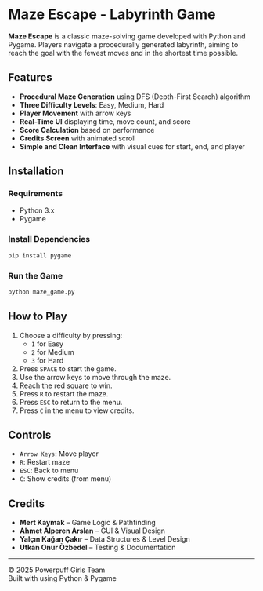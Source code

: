 # Maze Escape - Labyrinth Game

**Maze Escape** is a classic maze-solving game developed with Python and Pygame. Players navigate a procedurally generated labyrinth, aiming to reach the goal with the fewest moves and in the shortest time possible.

## Features

- **Procedural Maze Generation** using DFS (Depth-First Search) algorithm
- **Three Difficulty Levels**: Easy, Medium, Hard
- **Player Movement** with arrow keys
- **Real-Time UI** displaying time, move count, and score
- **Score Calculation** based on performance
- **Credits Screen** with animated scroll
- **Simple and Clean Interface** with visual cues for start, end, and player

## Installation

### Requirements

- Python 3.x
- Pygame

### Install Dependencies

```bash
pip install pygame
```

### Run the Game

```bash
python maze_game.py
```

## How to Play

1. Choose a difficulty by pressing:
   - `1` for Easy
   - `2` for Medium
   - `3` for Hard
2. Press `SPACE` to start the game.
3. Use the arrow keys to move through the maze.
4. Reach the red square to win.
5. Press `R` to restart the maze.
6. Press `ESC` to return to the menu.
7. Press `C` in the menu to view credits.

## Controls

- `Arrow Keys`: Move player
- `R`: Restart maze
- `ESC`: Back to menu
- `C`: Show credits (from menu)

## Credits

- **Mert Kaymak** – Game Logic & Pathfinding
- **Ahmet Alperen Arslan** – GUI & Visual Design
- **Yalçın Kağan Çakır** – Data Structures & Level Design
- **Utkan Onur Özbedel** – Testing & Documentation

---

© 2025 Powerpuff Girls Team  
Built with using Python & Pygame
